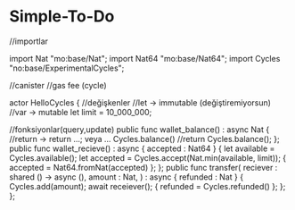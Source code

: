 # Simple-To-Do
//importlar

import Nat "mo:base/Nat";
import Nat64 "mo:base/Nat64";
import Cycles "no:base/ExperimentalCycles";

//canister
//gas fee (cycle)

actor HelloCycles {
  //değişkenler
  //let -> immutable (değiştiremiyorsun)
  //var -> mutable
  let limit = 10_000_000;

  //fonksiyonlar(query,update)
  public func wallet_balance() : async Nat {
    //return -> return ...; veya ...
    Cycles.balance() //return Cycles.balance();
  };
  public func wallet_recieve() : async { accepted : Nat64 } {
    let available = Cycles.available();
    let accepted = Cycles.accept(Nat.min(available, limit));
    { accepted = Nat64.fromNat(accepted) };
  };
  public func transfer(
    reciever : shared () -> async (),
    amount : Nat,
  ) : async { refunded : Nat } {
    Cycles.add(amount);
    await receiever();
    { refunded = Cycles.refunded() };
  };
};
